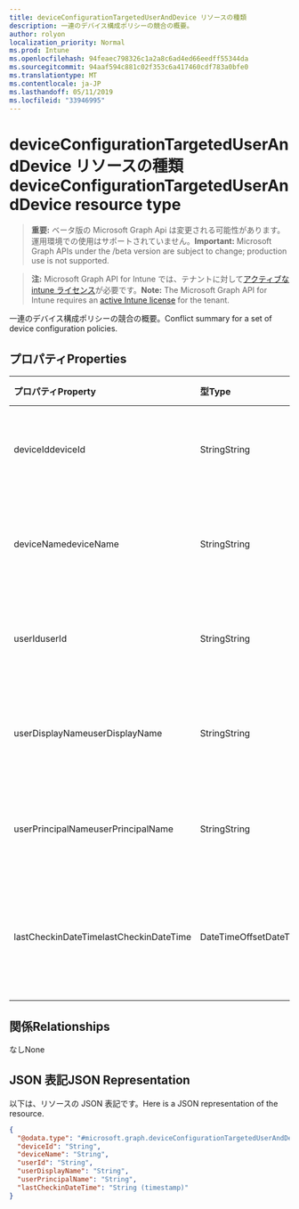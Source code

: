 ```yaml
---
title: deviceConfigurationTargetedUserAndDevice リソースの種類
description: 一連のデバイス構成ポリシーの競合の概要。
author: rolyon
localization_priority: Normal
ms.prod: Intune
ms.openlocfilehash: 94feaec798326c1a2a8c6ad4ed66eedff55344da
ms.sourcegitcommit: 94aaf594c881c02f353c6a417460cdf783a0bfe0
ms.translationtype: MT
ms.contentlocale: ja-JP
ms.lasthandoff: 05/11/2019
ms.locfileid: "33946995"
---
```

# <a name="deviceconfigurationtargeteduseranddevice-resource-type"></a><span data-ttu-id="39acb-103">deviceConfigurationTargetedUserAndDevice リソースの種類</span><span class="sxs-lookup"><span data-stu-id="39acb-103">deviceConfigurationTargetedUserAndDevice resource type</span></span>

> <span data-ttu-id="39acb-104">**重要:** ベータ版の Microsoft Graph Api は変更される可能性があります。運用環境での使用はサポートされていません。</span><span class="sxs-lookup"><span data-stu-id="39acb-104">**Important:** Microsoft Graph APIs under the /beta version are subject to change; production use is not supported.</span></span>

> <span data-ttu-id="39acb-105">**注:** Microsoft Graph API for Intune では、テナントに対して[アクティブな intune ライセンス](https://go.microsoft.com/fwlink/?linkid=839381)が必要です。</span><span class="sxs-lookup"><span data-stu-id="39acb-105">**Note:** The Microsoft Graph API for Intune requires an [active Intune license](https://go.microsoft.com/fwlink/?linkid=839381) for the tenant.</span></span>

<span data-ttu-id="39acb-106">一連のデバイス構成ポリシーの競合の概要。</span><span class="sxs-lookup"><span data-stu-id="39acb-106">Conflict summary for a set of device configuration policies.</span></span>

## <a name="properties"></a><span data-ttu-id="39acb-107">プロパティ</span><span class="sxs-lookup"><span data-stu-id="39acb-107">Properties</span></span>
|<span data-ttu-id="39acb-108">プロパティ</span><span class="sxs-lookup"><span data-stu-id="39acb-108">Property</span></span>|<span data-ttu-id="39acb-109">型</span><span class="sxs-lookup"><span data-stu-id="39acb-109">Type</span></span>|<span data-ttu-id="39acb-110">説明</span><span class="sxs-lookup"><span data-stu-id="39acb-110">Description</span></span>|
|:---|:---|:---|
|<span data-ttu-id="39acb-111">deviceId</span><span class="sxs-lookup"><span data-stu-id="39acb-111">deviceId</span></span>|<span data-ttu-id="39acb-112">String</span><span class="sxs-lookup"><span data-stu-id="39acb-112">String</span></span>|<span data-ttu-id="39acb-113">チェックイン内のデバイスの id。</span><span class="sxs-lookup"><span data-stu-id="39acb-113">The id of the device in the checkin.</span></span>|
|<span data-ttu-id="39acb-114">deviceName</span><span class="sxs-lookup"><span data-stu-id="39acb-114">deviceName</span></span>|<span data-ttu-id="39acb-115">String</span><span class="sxs-lookup"><span data-stu-id="39acb-115">String</span></span>|<span data-ttu-id="39acb-116">チェックイン内のデバイスの名前。</span><span class="sxs-lookup"><span data-stu-id="39acb-116">The name of the device in the checkin.</span></span>|
|<span data-ttu-id="39acb-117">userId</span><span class="sxs-lookup"><span data-stu-id="39acb-117">userId</span></span>|<span data-ttu-id="39acb-118">String</span><span class="sxs-lookup"><span data-stu-id="39acb-118">String</span></span>|<span data-ttu-id="39acb-119">チェックイン内のユーザーの id。</span><span class="sxs-lookup"><span data-stu-id="39acb-119">The id of the user in the checkin.</span></span>|
|<span data-ttu-id="39acb-120">userDisplayName</span><span class="sxs-lookup"><span data-stu-id="39acb-120">userDisplayName</span></span>|<span data-ttu-id="39acb-121">String</span><span class="sxs-lookup"><span data-stu-id="39acb-121">String</span></span>|<span data-ttu-id="39acb-122">チェックイン内のユーザーの表示名</span><span class="sxs-lookup"><span data-stu-id="39acb-122">The display name of the user in the checkin</span></span>|
|<span data-ttu-id="39acb-123">userPrincipalName</span><span class="sxs-lookup"><span data-stu-id="39acb-123">userPrincipalName</span></span>|<span data-ttu-id="39acb-124">String</span><span class="sxs-lookup"><span data-stu-id="39acb-124">String</span></span>|<span data-ttu-id="39acb-125">チェックイン内のユーザーの UPN。</span><span class="sxs-lookup"><span data-stu-id="39acb-125">The UPN of the user in the checkin.</span></span>|
|<span data-ttu-id="39acb-126">lastCheckinDateTime</span><span class="sxs-lookup"><span data-stu-id="39acb-126">lastCheckinDateTime</span></span>|<span data-ttu-id="39acb-127">DateTimeOffset</span><span class="sxs-lookup"><span data-stu-id="39acb-127">DateTimeOffset</span></span>|<span data-ttu-id="39acb-128">このユーザー/デバイスのペアの最終チェックイン時刻。</span><span class="sxs-lookup"><span data-stu-id="39acb-128">Last checkin time for this user/device pair.</span></span>|

## <a name="relationships"></a><span data-ttu-id="39acb-129">関係</span><span class="sxs-lookup"><span data-stu-id="39acb-129">Relationships</span></span>
<span data-ttu-id="39acb-130">なし</span><span class="sxs-lookup"><span data-stu-id="39acb-130">None</span></span>

## <a name="json-representation"></a><span data-ttu-id="39acb-131">JSON 表記</span><span class="sxs-lookup"><span data-stu-id="39acb-131">JSON Representation</span></span>
<span data-ttu-id="39acb-132">以下は、リソースの JSON 表記です。</span><span class="sxs-lookup"><span data-stu-id="39acb-132">Here is a JSON representation of the resource.</span></span>
<!-- {
  "blockType": "resource",
  "@odata.type": "microsoft.graph.deviceConfigurationTargetedUserAndDevice"
}
-->
``` json
{
  "@odata.type": "#microsoft.graph.deviceConfigurationTargetedUserAndDevice",
  "deviceId": "String",
  "deviceName": "String",
  "userId": "String",
  "userDisplayName": "String",
  "userPrincipalName": "String",
  "lastCheckinDateTime": "String (timestamp)"
}
```




